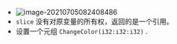 + ![image-20210705082408486](C:\Users\雨初\AppData\Roaming\Typora\typora-user-images\image-20210705082408486.png)
+ `slice` 没有对原变量的所有权，返回的是一个引用。
+ 设置一个元组 `ChangeColor(i32:i32:i32)` .